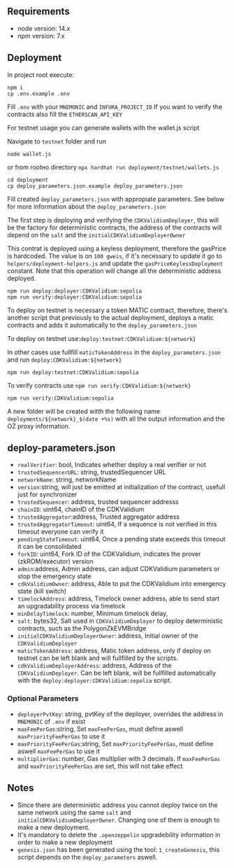 ## Requirements

- node version: 14.x
- npm version: 7.x

## Deployment

In project root execute:

```
npm i
cp .env.example .env
```

Fill `.env` with your `MNEMONIC` and `INFURA_PROJECT_ID`
If you want to verify the contracts also fill the `ETHERSCAN_API_KEY`

For testnet usage you can generate wallets with the wallet.js script

Navigate to `testnet` folder and run 

`node wallet.js` 

or from rootно  directory
`npx hardhat run deployment/testnet/wallets.js`

```
cd deployment
cp deploy_parameters.json.example deploy_parameters.json
```

Fill created `deploy_parameters.json` with appropiate parameters.
See below for more information about the `deploy_parameters.json`

The first step is deploying and verifying the `CDKValidiumDeployer`, this will be the factory for deterministic contracts, the address of the contracts will depend on the `salt` and the `initialCDKValidiumDeployerOwner`

This contrat is deployed using a keyless deployment, therefore the gasPrice is hardcoded.
The value is on `100 gweis`, if it's necessary to update it go to `helpers/deployment-helpers.js` and update the `gasPriceKeylessDeployment` constant.
Note that this operation will change all the deterministic address deployed.

```
npm run deploy:deployer:CDKValidium:sepolia
npm run verify:deployer:CDKValidium:sepolia
```

To deploy on testnet is necessary a token MATIC contract, therefore, there's another script that previously to the actual deployment, deploys a matic contracts and adds it automatically to the `deploy_parameters.json`

To deploy on testnet use:`deploy:testnet:CDKValidium:${network}`

In other cases use fullfill `maticTokenAddress` in the `deploy_parameters.json` and run `deploy:CDKValidium:${network}`

```
npm run deploy:testnet:CDKValidium:sepolia

```

To verify contracts use `npm run verify:CDKValidium:${network}`

```
npm run verify:CDKValidium:sepolia
```

A new folder will be created witth the following name `deployments/${network}_$(date +%s)` with all the output information and the OZ proxy information.

## deploy-parameters.json

- `realVerifier`: bool, Indicates whether deploy a real verifier or not
- `trustedSequencerURL`: string, trustedSequencer URL
- `networkName`: string, networkName
- `version`:string, will just be emitted at initialization of the contract, usefull just for synchronizer
- `trustedSequencer`: address, trusted sequencer addresss
- `chainID`: uint64, chainID of the CDKValidium
- `trustedAggregator`:address, Trusted aggregator address
- `trustedAggregatorTimeout`: uint64, If a sequence is not verified in this timeout everyone can verify it
- `pendingStateTimeout`: uint64, Once a pending state exceeds this timeout it can be consolidated
- `forkID`: uint64, Fork ID of the CDKValidium, indicates the prover (zkROM/executor) version
- `admin`:address, Admin address, can adjust CDKValidium parameters or stop the emergency state
- `cdkValidiumOwner`: address, Able to put the CDKValidium into emergency state (kill switch)
- `timelockAddress`: address, Timelock owner address, able to send start an upgradability process via timelock
- `minDelayTimelock`: number, Minimum timelock delay,
- `salt`: bytes32, Salt used in `CDKValidiumDeployer` to deploy deterministic contracts, such as the PolygonZkEVMBridge
- `initialCDKValidiumDeployerOwner`: address, Initial owner of the `CDKValidiumDeployer`
- `maticTokenAddress`: address, Matic token address, only if deploy on testnet can be left blank and will fullfilled by the scripts.
- `cdkValidiumDeployerAddress`: address, Address of the `CDKValidiumDeployer`. Can be left blank, will be fullfilled automatically with the `deploy:deployer:CDKValidium:sepolia` script.

### Optional Parameters

- `deployerPvtKey`: string, pvtKey of the deployer, overrides the address in `MNEMONIC` of `.env` if exist
- `maxFeePerGas`:string, Set `maxFeePerGas`, must define aswell `maxPriorityFeePerGas` to use it
- `maxPriorityFeePerGas`:string, Set `maxPriorityFeePerGas`, must define aswell `maxFeePerGas` to use it
- `multiplierGas`: number, Gas multiplier with 3 decimals. If `maxFeePerGas` and `maxPriorityFeePerGas` are set, this will not take effect

## Notes

- Since there are deterministic address you cannot deploy twice on the same network using the same `salt` and `initialCDKValidiumDeployerOwner`. Changing one of them is enough to make a new deployment.
- It's mandatory to delete the `.openzeppelin` upgradebility information in order to make a new deployment
- `genesis.json` has been generated using the tool: `1_createGenesis`, this script depends on the `deploy_parameters` aswell.
